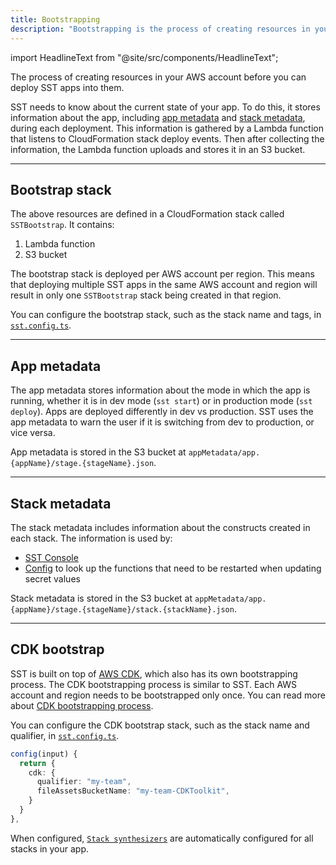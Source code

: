 ```yaml
---
title: Bootstrapping
description: "Bootstrapping is the process of creating resources in your AWS account before you can deploy SST apps into them."
---
```


import HeadlineText from "@site/src/components/HeadlineText";

<HeadlineText>

The process of creating resources in your AWS account before you can deploy SST apps into them.

</HeadlineText>

SST needs to know about the current state of your app. To do this, it stores information about the app, including [app metadata](#app-metadata) and [stack metadata](#stack-metadata), during each deployment. This information is gathered by a Lambda function that listens to CloudFormation stack deploy events. Then after collecting the information, the Lambda function uploads and stores it in an S3 bucket.

---

## Bootstrap stack

The above resources are defined in a CloudFormation stack called `SSTBootstrap`. It contains:

1. Lambda function
2. S3 bucket

The bootstrap stack is deployed per AWS account per region. This means that deploying multiple SST apps in the same AWS account and region will result in only one `SSTBootstrap` stack being created in that region.

You can configure the bootstrap stack, such as the stack name and tags, in [`sst.config.ts`](../configuring-sst.md#config-options).

---

## App metadata

The app metadata stores information about the mode in which the app is running, whether it is in dev mode (`sst start`) or in production mode (`sst deploy`). Apps are deployed differently in dev vs production. SST uses the app metadata to warn the user if it is switching from dev to production, or vice versa.

App metadata is stored in the S3 bucket at `appMetadata/app.{appName}/stage.{stageName}.json`.

---

## Stack metadata

The stack metadata includes information about the constructs created in each stack. The information is used by:

- [SST Console](../console.md)
- [Config](../config#updating-secrets) to look up the functions that need to be restarted when updating secret values

Stack metadata is stored in the S3 bucket at `appMetadata/app.{appName}/stage.{stageName}/stack.{stackName}.json`.

---

## CDK bootstrap

SST is built on top of [AWS CDK](https://aws.amazon.com/cdk/), which also has its own bootstrapping process. The CDK bootstrapping process is similar to SST. Each AWS account and region needs to be bootstrapped only once. You can read more about [CDK bootstrapping process](https://docs.aws.amazon.com/cdk/v2/guide/bootstrapping.html).

You can configure the CDK bootstrap stack, such as the stack name and qualifier, in [`sst.config.ts`](../configuring-sst.md#config-options).

```ts title="sst.config.ts"
config(input) {
  return {
    cdk: {
      qualifier: "my-team",
      fileAssetsBucketName: "my-team-CDKToolkit",
    }
  }
},
```

When configured, [`Stack synthesizers`](https://docs.aws.amazon.com/cdk/v2/guide/bootstrapping.html#bootstrapping-synthesizers) are automatically configured for all stacks in your app.